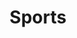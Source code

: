 ---
role: "Full Stack Developer / DevOps"
title: "Sports"
description: "Conceptualising and building a software platform for an online training system for endurance sports"
startDate: "2018-01-12"
endDate: "2020-31-12"
highlightTech: ["golang", "kotlin", "vuejs", "docker", "kubernetes"]
tech: ["spring-boot", "javascript", "git", "rest", "gitlab", "aws", "google-cloud-platform", "serverless", "mysql", "mongodb", "okta"]
---
